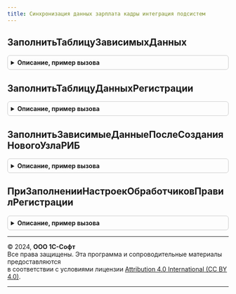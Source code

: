 ```yaml
---
title: Синхронизация данных зарплата кадры интеграция подсистем
---
```



## ЗаполнитьТаблицуЗависимыхДанных
<details style="margin: 1em 0; padding: 0.5em; border: 1px solid #ccc; border-radius: 6px;">

<summary style="font-weight: bold; cursor: pointer;">Описание, пример вызова</summary>

```bsl

// Выполняет заполнение соответствия зависимых данных от ведущих данных
// Зависимые данные не мигрируют по узлам, а пересчитываются по ведущим данным в каждом узле.
//
// Параметры:
//		ЗависимыеДанные - ТаблицаЗначений:
//			* ВедущиеМетаданные - ОбъектМетаданных - Метаданные ведущих данных
//			* ЗависимыеМетаданные - ОбъектМетаданных - Метаданные зависимых данных
//
Процедура ЗаполнитьТаблицуЗависимыхДанных(ЗависимыеДанные) Экспорт
```

Пример вызова
```bsl
СинхронизацияДанныхЗарплатаКадрыИнтеграцияПодсистем.ЗаполнитьТаблицуЗависимыхДанных(ЗависимыеДанные) 
```
</details>

## ЗаполнитьТаблицуДанныхРегистрации
<details style="margin: 1em 0; padding: 0.5em; border: 1px solid #ccc; border-radius: 6px;">

<summary style="font-weight: bold; cursor: pointer;">Описание, пример вызова</summary>

```bsl

// Выполняет заполнение списка объектов, при изменении которых требуется зарегистрировать изменение
// организации или структурного подразделения для сотрудников и физических лиц
//
// Параметры:
//		ДанныеРегистрации - ТаблицаЗначений:
//			* ВедущиеМетаданные - ОбъектМетаданных - Метаданные объекта, при изменении которого
//					требуется изменение организации или структурного подразделения
//					сотрудника или физического лица
//
Процедура ЗаполнитьТаблицуДанныхРегистрации(ДанныеРегистрации) Экспорт
```

Пример вызова
```bsl
СинхронизацияДанныхЗарплатаКадрыИнтеграцияПодсистем.ЗаполнитьТаблицуДанныхРегистрации(ДанныеРегистрации) 
```
</details>

## ЗаполнитьЗависимыеДанныеПослеСозданияНовогоУзлаРИБ
<details style="margin: 1em 0; padding: 0.5em; border: 1px solid #ccc; border-radius: 6px;">

<summary style="font-weight: bold; cursor: pointer;">Описание, пример вызова</summary>

```bsl

// Выполняет начальное заполнение данных после создания узла РИБ.
// Вызывается в момент первого запуска подчиненного узла РИБ (в том числе АРМ).
//
// Параметры:
//  ПараметрыОбновления	 - Структура - используется при вызове из обработчика обновления.
//
Процедура ЗаполнитьЗависимыеДанныеПослеСозданияНовогоУзлаРИБ(ПараметрыОбновления = Неопределено) Экспорт
```

Пример вызова
```bsl
СинхронизацияДанныхЗарплатаКадрыИнтеграцияПодсистем.ЗаполнитьЗависимыеДанныеПослеСозданияНовогоУзлаРИБ(ПараметрыОбновления);
```
</details>

## ПриЗаполненииНастроекОбработчиковПравилРегистрации
<details style="margin: 1em 0; padding: 0.5em; border: 1px solid #ccc; border-radius: 6px;">

<summary style="font-weight: bold; cursor: pointer;">Описание, пример вызова</summary>

```bsl

// Заполняет настройки обработчиков правил регистрации для объекта метаданных.
//
// Параметры:
//  Настройки - см. СинхронизацияДанныхЗарплатаКадрыСервер.НоваяТаблицаНастроекОбработчиковПравилРегистрации
//  ИмяОбъекта - Строка - полное имя объекта метаданных
Процедура ПриЗаполненииНастроекОбработчиковПравилРегистрации(Настройки, ИмяОбъекта) Экспорт
```

Пример вызова
```bsl
СинхронизацияДанныхЗарплатаКадрыИнтеграцияПодсистем.ПриЗаполненииНастроекОбработчиковПравилРегистрации(Настройки, ИмяОбъекта) 
```
</details>

---

© 2024, **ООО 1С-Софт**  
Все права защищены. Эта программа и сопроводительные материалы предоставляются  
в соответствии с условиями лицензии [Attribution 4.0 International (CC BY 4.0)](https://creativecommons.org/licenses/by/4.0/legalcode).

---
